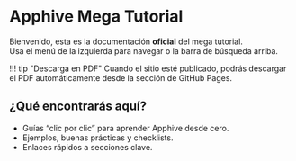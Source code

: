 # Apphive Mega Tutorial

Bienvenido, esta es la documentación **oficial** del mega tutorial.  
Usa el menú de la izquierda para navegar o la barra de búsqueda arriba.

!!! tip "Descarga en PDF"
    Cuando el sitio esté publicado, podrás descargar el PDF automáticamente desde la sección de GitHub Pages.

## ¿Qué encontrarás aquí?
- Guías “clic por clic” para aprender Apphive desde cero.
- Ejemplos, buenas prácticas y checklists.
- Enlaces rápidos a secciones clave.
